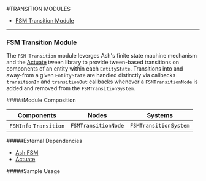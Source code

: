 #TRANSITION MODULES

* [FSM Transition Module]()

---
### **FSM Transition Module**

The `FSM Transition` module leverges Ash's finite state machine mechanism and the [Actuate](https://github.com/openfl/actuate#actuate) tween library to provide tween-based transitions on components of an entity within each `EntityState`. Transitions into and away-from a given `EntityState` are handled distinctly via callbacks `transitionIn` and `transitionOut` callbacks whenever a `FSMTransitionNode` is added and removed from the `FSMTransitionSystem`.

#####Module Composition

| Components  | Nodes  | Systems |
| :------------: |:---------------:| :-----:|
| `FSMInfo` `Transition`     | `FSMTransitionNode` | `FSMTransitionSystem` |

#####External Dependencies
* [Ash FSM](https://github.com/nadako/Ash-HaXe/tree/master/src/ash/fsm#finite-state-machine)
* [Actuate](https://github.com/openfl/actuate#actuate)

#####Sample Usage 
```javascript
```
